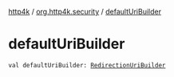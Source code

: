 [http4k](../index.md) / [org.http4k.security](index.md) / [defaultUriBuilder](./default-uri-builder.md)

# defaultUriBuilder

`val defaultUriBuilder: `[`RedirectionUriBuilder`](-redirection-uri-builder.md)